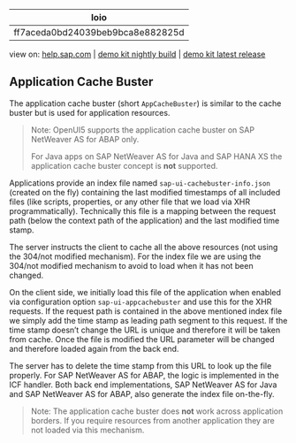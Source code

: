 | loio |
| -----|
| ff7aceda0bd24039beb9bca8e882825d |

<div id="loio">

view on: [help.sap.com](https://help.sap.com/viewer/DRAFT/3237636b137e43519a20ad5513c49ccb/latest/en-US/ff7aceda0bd24039beb9bca8e882825d.html) | [demo kit nightly build](https://openui5nightly.hana.ondemand.com/#/topic/ff7aceda0bd24039beb9bca8e882825d) | [demo kit latest release](https://openui5.hana.ondemand.com/#/topic/ff7aceda0bd24039beb9bca8e882825d)</div>
<!-- loioff7aceda0bd24039beb9bca8e882825d -->

## Application Cache Buster

The application cache buster \(short `AppCacheBuster`\) is similar to the cache buster but is used for application resources.

> Note:
> OpenUI5 supports the application cache buster on SAP NetWeaver AS for ABAP only.
> 
> For Java apps on SAP NetWeaver AS for Java and SAP HANA XS the application cache buster concept is **not** supported.
> 
> 

Applications provide an index file named `sap-ui-cachebuster-info.json` \(created on the fly\) containing the last modified timestamps of all included files \(like scripts, properties, or any other file that we load via XHR programmatically\). Technically this file is a mapping between the request path \(below the context path of the application\) and the last modified time stamp.

The server instructs the client to cache all the above resources \(not using the 304/not modified mechanism\). For the index file we are using the 304/not modified mechanism to avoid to load when it has not been changed.

On the client side, we initially load this file of the application when enabled via configuration option `sap-ui-appcachebuster` and use this for the XHR requests. If the request path is contained in the above mentioned index file we simply add the time stamp as leading path segment to this request. If the time stamp doesn’t change the URL is unique and therefore it will be taken from cache. Once the file is modified the URL parameter will be changed and therefore loaded again from the back end.

The server has to delete the time stamp from this URL to look up the file properly. For SAP NetWeaver AS for ABAP, the logic is implemented in the ICF handler. Both back end implementations, SAP NetWeaver AS for Java and SAP NetWeaver AS for ABAP, also generate the index file on-the-fly.

> Note:
> The application cache buster does **not** work across application borders. If you require resources from another application they are not loaded via this mechanism.
> 
> 

